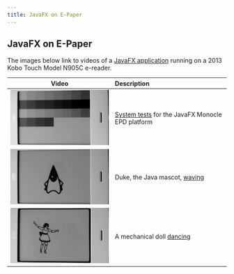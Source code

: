 ```yaml
---
title: JavaFX on E-Paper
---
```


## JavaFX on E-Paper

The images below link to videos of a [JavaFX application](https://github.com/jgneff/epd-javafx) running on a 2013 Kobo Touch Model N905C e-reader.

| Video | Description |
|:-----:|:------------|
| [![System Tests](images/test-2019-03-22-180.png)](test.html) | [System tests](test.html) for the JavaFX Monocle EPD platform |
| [![Duke Waving](images/duke-2019-03-22-180.png)](duke.html) | Duke, the Java mascot, [waving](duke.html) |
| [![Doll Dancing](images/doll-2019-03-30-180.png)](doll.html) | A mechanical doll [dancing](doll.html) |
